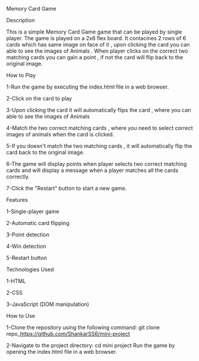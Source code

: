 Memory Card Game

Description

This is a simple Memory Card Game game that can be played by single player. The game is played on a 2x6 flex board. It contacines 2 rows of 6 cards which has same image on face of it , upon clicking the card you can able to see the images of Animals . When player clicks on the correct two matching cards you can gain a point , if not the card will flip back to the original image.

How to Play

1-Run the game by executing the index.html file in a web browser.

2-Click on the card to play

3-Upon clicking the card it will automatically flips the card , where you can able to see the images of Animals

4-Match the two correct matching cards , where you need to select correct images of animals when the card is clicked.

5-If you doesn't match the two matching cards , it will automatically flip the card back to the original image.

6-The game will display points when player selects two correct matching cards and will display a message when a player matches all the cards correctly.

7-Click the "Restart" button to start a new game.

Features

1-Single-player game

2-Automatic card flipping

3-Point detection

4-Win detection

5-Restart button

Technologies Used

1-HTML

2-CSS

3-JavaScript (DOM manipulation)

How to Use

1-Clone the repository using the following command:
git clone repo\_https://github.com/ShankarSS6/mini-project

2-Navigate to the project directory:
cd mini project
Run the game by opening the index.html file in a web browser.
